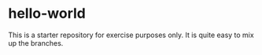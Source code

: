 # hello-world
This is a starter repository for exercise purposes only.
It is quite easy to mix up the branches.
